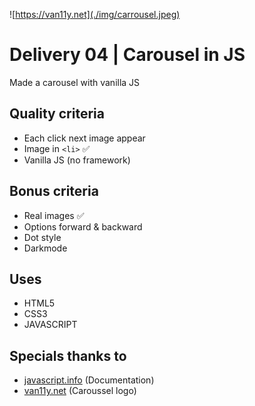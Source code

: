 ![https://van11y.net](./img/carrousel.jpeg)

# Delivery 04 | Carousel in JS

Made a carousel with vanilla JS

## Quality criteria

* Each click next image appear
* Image in `<li>` ✅
* Vanilla JS (no framework)

## Bonus criteria

* Real images ✅
* Options forward & backward
* Dot style
* Darkmode

## Uses

* HTML5
* CSS3
* JAVASCRIPT

## Specials thanks to

* [javascript.info](javascript.info) (Documentation)
* [van11y.net](van11y.net) (Caroussel logo)


